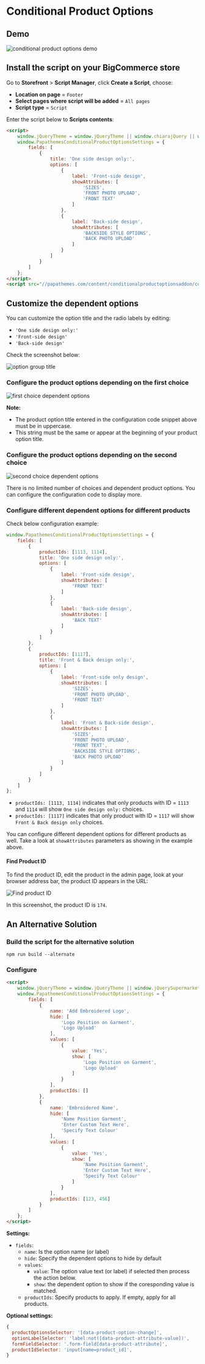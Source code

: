 # Conditional Product Options

## Demo

![conditional product options demo](img/conditional-product-options.gif)

## Install the script on your BigCommerce store

Go to **Storefront** > **Script Manager**, click **Create a Script**, choose:

- **Location on page** = `Footer`
- **Select pages where script will be added** = `All pages`
- **Script type** = `Script`

Enter the script below to **Scripts contents**: 

```html
<script>
    window.jQueryTheme = window.jQueryTheme || window.chiarajQuery || window.jQuery;
    window.PapathemesConditionalProductOptionsSettings = {
        fields: [
            {
                title: 'One side design only:',
                options: [
                    {
                        label: 'Front-side design',
                        showAttributes: [
                            'SIZES',
                            'FRONT PHOTO UPLOAD',
                            'FRONT TEXT'
                        ]
                    },
                    {
                        label: 'Back-side design',
                        showAttributes: [
                            'BACKSIDE STYLE OPTIONS',
                            'BACK PHOTO UPLOAD'
                        ]
                    }
                ]
            }
        ]
    };
</script>
<script src="//papathemes.com/content/conditionalproductoptionsaddon/conditional-product-options.public.js" async></script>
```

## Customize the dependent options

You can customize the option title and the radio labels by editing:
- `'One side design only:'`
- `'Front-side design'`
- `'Back-side design'`

Check the screenshot below:

![option group title](img/edit-option-group-title.png)

### Configure the product options depending on the first choice

![first choice dependent options](img/first-dependent-options.png)

**Note:**
- The product option title entered in the configuration code snippet above must be in uppercase. 
- This string must be the same or appear at the beginning of your product option title.


### Configure the product options depending on the second choice

![second choice dependent options](img/first-dependent-options.png)

There is no limited number of choices and dependent product options. You can configure the configuration code to display more.

### Configure different dependent options for different products

Check below configuration example:

```js
window.PapathemesConditionalProductOptionsSettings = {
    fields: [
        {
            productIds: [1113, 1114],
            title: 'One side design only:',
            options: [
                {
                    label: 'Front-side design',
                    showAttributes: [
                        'FRONT TEXT'
                    ]
                },
                {
                    label: 'Back-side design',
                    showAttributes: [
                        'BACK TEXT'
                    ]
                }
            ]
        },
        {
            productIds: [1117],
            title: 'Front & Back design only:',
            options: [
                {
                    label: 'Front-side only design',
                    showAttributes: [
                        'SIZES',
                        'FRONT PHOTO UPLOAD',
                        'FRONT TEXT'
                    ]
                },
                {
                    label: 'Front & Back-side design',
                    showAttributes: [
                        'SIZES',
                        'FRONT PHOTO UPLOAD',
                        'FRONT TEXT',
                        'BACKSIDE STYLE OPTIONS',
                        'BACK PHOTO UPLOAD'
                    ]
                }
            ]
        }
    ]
};
```

- `productIds: [1113, 1114]` indicates that only products with ID = `1113` and `1114` will show `One side design only:` choices.
- `productIds: [1117]` indicates that only product with ID = `1117` will show `Front & Back design only` choices.

You can configure different dependent options for different products as well. Take a look at `showAttributes` parameters as showing in the example above.

#### Find Product ID

To find the product ID, edit the product in the admin page, look at your browser address bar, the product ID appears in the URL:

![Find product ID](img/find-product-id-in-url.png)

In this screenshot, the product ID is `174`.


##  An Alternative Solution

### Build the script for the alternative solution

```
npm run build --alternate
```

### Configure

```html
<script>
    window.jQueryTheme = window.jQueryTheme || window.jQuerySupermarket || window.jQuery;
    window.PapathemesConditionalProductOptionsSettings = {
        fields: [
            {
                name: 'Add Embroidered Logo',
                hide: [
                    'Logo Position on Garment',
                    'Logo Upload'
                ],
                values: [
                    {
                        value: 'Yes',
                        show: [
                            'Logo Position on Garment',
                            'Logo Upload'
                        ]
                    }
                ],
                productIds: []
            },
            {
                name: 'Embroidered Name',
                hide: [
                    'Name Position Garment',
                    'Enter Custom Text Here',
                    'Specify Text Colour'
                ],
                values: [
                    {
                        value: 'Yes',
                        show: [
                            'Name Position Garment',
                            'Enter Custom Text Here',
                            'Specify Text Colour'
                        ]
                    }
                ],
                productIds: [123, 456]
            }
        ]
    };
</script>
```


**Settings:**

- `fields`:
  - `name`: Is the option name (or label)
  - `hide`: Specify the dependent options to hide by default
  - `values`:
    - `value`: The option value text (or label) if selected then process the action below.
    - `show`: the dependent option to show if the coresponding value is matched.
  - `productIds`: Specify products to apply. If empty, apply for all products.


**Optional settings:**

```js
{
  productOptionsSelector: '[data-product-option-change]',
  optionLabelSelector: 'label:not([data-product-attribute-value])',
  formFieldSelector: '.form-field[data-product-attribute]',
  productIdSelector: 'input[name=product_id]',
}
```

